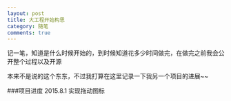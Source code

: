 ```yaml
---
layout: post
title: 大工程开始构思
category: 随笔
comments: true
---
```


记一笔，知道是什么时候开始的，到时候知道花多少时间做完，在做完之前我会公开整个过程以及开源

本来不是说的这个东东，不过我打算在这里记录一下我另一个项目的进展~~

###项目进度
2015.8.1 实现拖动图标

